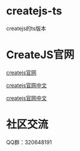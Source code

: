 # createjs-ts
createjs的ts版本
# CreateJS官网
[createjs官网](https://createjs.com/)

[createjs官网中文](https://createjs.cc/)

[createjs官网中文](https://createjs.site/)
# 社区交流
QQ群：320648191